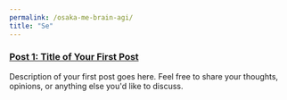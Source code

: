 ```yaml
---
permalink: /osaka-me-brain-agi/
title: "Se"
---
```


### [Post 1: Title of Your First Post](/osaka-me-brain-agi/posts/one)

Description of your first post goes here. Feel free to share your thoughts, opinions, or anything else you'd like to discuss.
